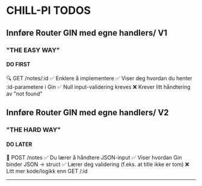 # CHILL-PI TODOS

## Innføre Router **GIN** med egne handlers/ V1

### "THE EASY WAY"

#### DO FIRST

🔍 GET /notes/:id
✅ Enklere å implementere
✅ Viser deg hvordan du henter :id-parametere i Gin
✅ Null input-validering kreves
❌ Krever litt håndtering av "not found"

## Innføre Router **GIN** med egne handlers/ V2

### "THE HARD WAY"

#### DO LATER

📝 POST /notes
✅ Du lærer å håndtere JSON-input
✅ Viser hvordan Gin binder JSON → struct
✅ Lærer deg validering (f.eks. at title ikke er tom)
❌ Litt mer kode/logikk enn GET /:id

---

